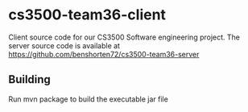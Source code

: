 # cs3500-team36-client
Client source code for our CS3500 Software engineering project.
The server source code is available at https://github.com/benshorten72/cs3500-team36-server
## Building
Run mvn package to build the executable jar file

